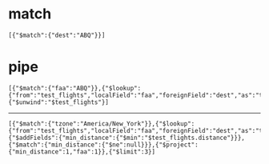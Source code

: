 # match

    [{"$match":{"dest":"ABQ"}}]

# pipe

    [{"$match":{"faa":"ABQ"}},{"$lookup":{"from":"test_flights","localField":"faa","foreignField":"dest","as":"test_flights"}},{"$unwind":"$test_flights"}]

---

    [{"$match":{"tzone":"America/New_York"}},{"$lookup":{"from":"test_flights","localField":"faa","foreignField":"dest","as":"test_flights"}},{"$addFields":{"min_distance":{"$min":"$test_flights.distance"}}},{"$match":{"min_distance":{"$ne":null}}},{"$project":{"min_distance":1,"faa":1}},{"$limit":3}]

